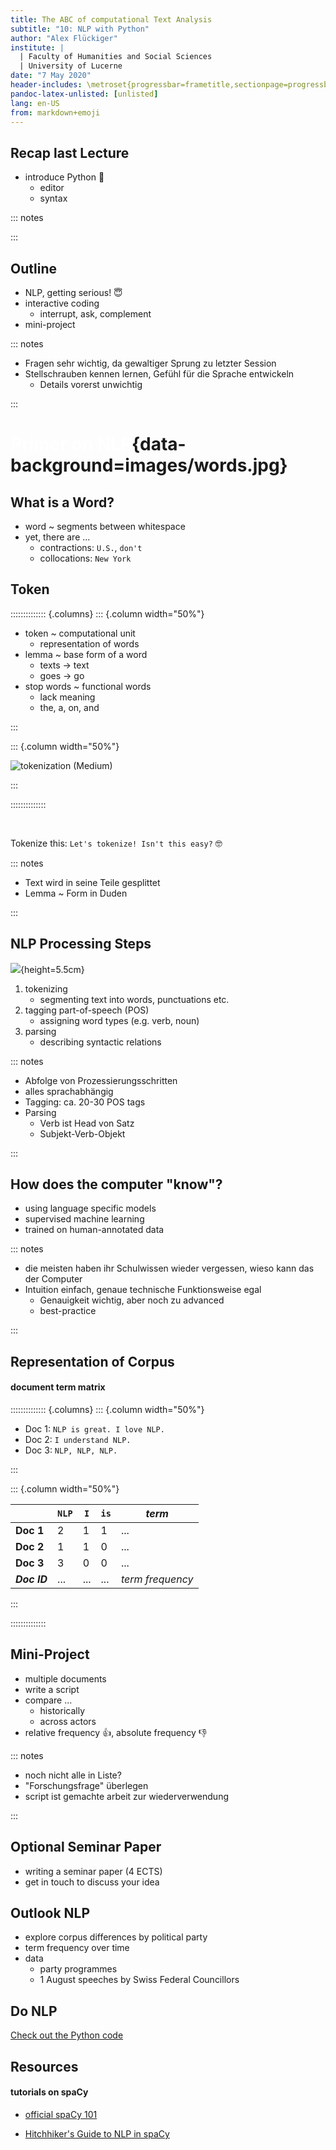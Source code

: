```yaml
---
title: The ABC of computational Text Analysis
subtitle: "10: NLP with Python"
author: "Alex Flückiger"
institute: |
  | Faculty of Humanities and Social Sciences
  | University of Lucerne
date: "7 May 2020"
header-includes: \metroset{progressbar=frametitle,sectionpage=progressbar}
pandoc-latex-unlisted: [unlisted]
lang: en-US
from: markdown+emoji
---
```




## Recap last Lecture

- introduce Python :snake:
  - editor
  - syntax

::: notes

:::



## Outline

- NLP, getting serious! :innocent:
- interactive coding
  - interrupt, ask, complement
- mini-project



::: notes

- Fragen sehr wichtig, da gewaltiger Sprung zu letzter Session
- Stellschrauben kennen lernen, Gefühl für die Sprache entwickeln
  - Details vorerst unwichtig

:::

<!-- https://towardsdatascience.com/building-a-text-normalizer-using-nltk-ft-pos-tagger-e713e611db8 -->



# <span style="color:#ffffff">Primer on NLP</span>{data-background=images/words.jpg}

## What is a Word?

- word ~ segments between whitespace
- yet, there are ...
  - contractions: `U.S.`, `don't`
  - collocations: `New York`



## Token

:::::::::::::: {.columns}
::: {.column width="50%"}

- token ~ computational unit
  - representation of words
- lemma ~ base form of a word
  - texts &rarr; text
  - goes &rarr; go
- stop words ~ functional words
  - lack meaning
  - the, a, on, and

:::

::: {.column width="50%"}

![tokenization ([Medium](https://medium.com/data-science-in-your-pocket/tokenization-algorithms-in-natural-language-processing-nlp-1fceab8454af))](images/tokenization.jpeg)

:::

::::::::::::::

<br>

Tokenize this: `Let's tokenize! Isn't this easy?` :nerd_face:



::: notes

- Text wird in seine Teile gesplittet
- Lemma ~ Form in Duden

:::


## NLP Processing Steps

![](images/spacy_parse.png){height=5.5cm}

1. tokenizing
   - segmenting text into words, punctuations etc.
2. tagging part-of-speech (POS)
   - assigning word types (e.g. verb, noun)
3. parsing
   - describing syntactic relations



::: notes

- Abfolge von Prozessierungsschritten
- alles sprachabhängig
- Tagging: ca. 20-30 POS tags
- Parsing
  - Verb ist Head von Satz
  - Subjekt-Verb-Objekt

:::

## How does the computer "know"?

- using language specific models
- supervised machine learning
- trained on human-annotated data



::: notes

- die meisten haben ihr Schulwissen wieder vergessen, wieso kann das der Computer
- Intuition einfach, genaue technische Funktionsweise egal
  - Genauigkeit wichtig, aber noch zu advanced
  - best-practice

:::


## Representation of Corpus

#### document term matrix

:::::::::::::: {.columns}
::: {.column width="50%"}

- Doc 1: `NLP is great. I love NLP.`
- Doc 2: `I understand NLP.`
- Doc 3: `NLP, NLP, NLP.`

:::

::: {.column width="50%"}

|              | `NLP` | `I`  | `is` | *term*           |
| ------------ | ----- | ---- | ---- | ---------------- |
| **Doc 1**    | 2     | 1    | 1    | ...              |
| **Doc 2**    | 1     | 1    | 0    | ...              |
| **Doc 3**    | 3     | 0    | 0    | ...              |
| ***Doc ID*** | ...   | ...  | ...  | *term frequency* |

:::

::::::::::::::



## Mini-Project 

- multiple documents
- write a script
- compare ...
  - historically
  - across actors
- relative frequency :thumbsup:, absolute frequency :thumbsdown:



::: notes

- noch nicht alle in Liste?
- "Forschungsfrage" überlegen
- script ist gemachte arbeit zur wiederverwendung

:::



## Optional Seminar Paper

- writing a seminar paper (4 ECTS)
- get in touch to discuss your idea



## Outlook NLP

- explore corpus differences by political party
- term frequency over time
- data
  - party programmes
  - 1 August speeches by Swiss Federal Councillors

## Do NLP

[Check out the Python code](https://github.com/aflueckiger/KED2020/tree/master/scripts/KED2020_10.ipynb)

## Resources

#### tutorials on spaCy

- [official spaCy 101](https://spacy.io/usage/spacy-101)

- [Hitchhiker's Guide to NLP in spaCy](https://www.kaggle.com/nirant/hitchhiker-s-guide-to-nlp-in-spacy)